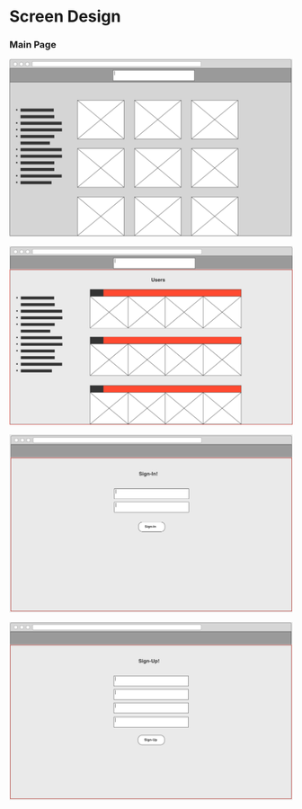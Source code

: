 # Screen Design

### Main Page

![Main Page](images/main.png)

![User List Page](images/users.png)

![Login Page](images/login.png)

![Signup Page](images/signup.png)
